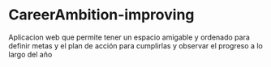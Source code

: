 # CareerAmbition-improving
Aplicacion web que permite tener un espacio amigable y ordenado para definir metas y el plan de acción para cumplirlas y observar el progreso a lo largo del año
